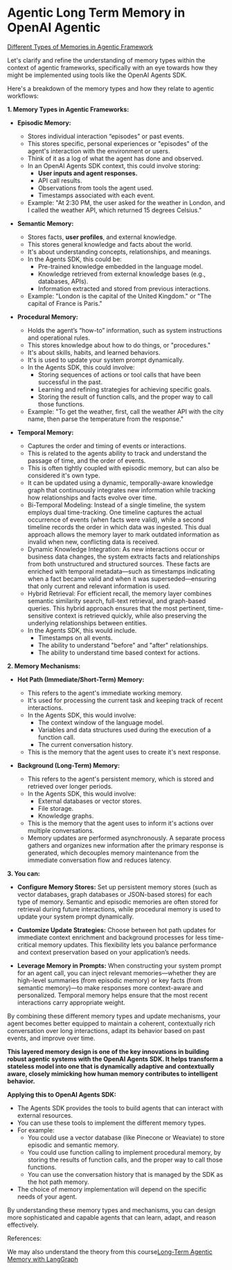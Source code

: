 # Agentic Long Term Memory in OpenAI Agentic 

[Different Types of Memories in Agentic Framework](https://www.linkedin.com/pulse/different-types-memories-agentic-framework-gourav-g--shdxc/)

Let's clarify and refine the understanding of memory types within the context of agentic frameworks, specifically with an eye towards how they might be implemented using tools like the OpenAI Agents SDK.

Here's a breakdown of the memory types and how they relate to agentic workflows:

**1. Memory Types in Agentic Frameworks:**

* **Episodic Memory:**
    * Stores individual interaction “episodes” or past events.
    * This stores specific, personal experiences or "episodes" of the agent's interaction with the environment or users.
    * Think of it as a log of what the agent has done and observed.
    * In an OpenAI Agents SDK context, this could involve storing:
        * **User inputs and agent responses.**
        * API call results.
        * Observations from tools the agent used.
        * Timestamps associated with each event.
    * Example: "At 2:30 PM, the user asked for the weather in London, and I called the weather API, which returned 15 degrees Celsius."

* **Semantic Memory:**
    * Stores facts, **user profiles**, and external knowledge.
    * This stores general knowledge and facts about the world.
    * It's about understanding concepts, relationships, and meanings.
    * In the Agents SDK, this could be:
        * Pre-trained knowledge embedded in the language model.
        * Knowledge retrieved from external knowledge bases (e.g., databases, APIs).
        * Information extracted and stored from previous interactions.
    * Example: "London is the capital of the United Kingdom." or "The capital of France is Paris."

* **Procedural Memory:**
    * Holds the agent’s “how-to” information, such as system instructions and operational rules.
    * This stores knowledge about how to do things, or "procedures."
    * It's about skills, habits, and learned behaviors.
    * It's is used to update your system prompt dynamically.
    * In the Agents SDK, this could involve:
        * Storing sequences of actions or tool calls that have been successful in the past.
        * Learning and refining strategies for achieving specific goals.
        * Storing the result of function calls, and the proper way to call those functions.
    * Example: "To get the weather, first, call the weather API with the city name, then parse the temperature from the response."

* **Temporal Memory:**
    * Captures the order and timing of events or interactions.
    * This is related to the agents ability to track and understand the passage of time, and the order of events.
    * This is often tightly coupled with episodic memory, but can also be considered it's own type.
    * It can be updated using a dynamic, temporally-aware knowledge graph that continuously integrates new information while tracking how relationships and facts evolve over time.
    * Bi-Temporal Modeling: Instead of a single timeline, the system employs dual time-tracking. One timeline captures the actual occurrence of events (when facts were valid), while a second timeline records the order in which data was ingested. This dual approach allows the memory layer to mark outdated information as invalid when new, conflicting data is received.
    * Dynamic Knowledge Integration: As new interactions occur or business data changes, the system extracts facts and relationships from both unstructured and structured sources. These facts are enriched with temporal metadata—such as timestamps indicating when a fact became valid and when it was superseded—ensuring that only current and relevant information is used.
    * Hybrid Retrieval: For efficient recall, the memory layer combines semantic similarity search, full-text retrieval, and graph-based queries. This hybrid approach ensures that the most pertinent, time-sensitive context is retrieved quickly, while also preserving the underlying relationships between entities.
    * In the Agents SDK, this would include.
        * Timestamps on all events.
        * The ability to understand "before" and "after" relationships.
        * The ability to understand time based context for actions.
    

**2. Memory Mechanisms:**

* **Hot Path (Immediate/Short-Term) Memory:**
    * This refers to the agent's immediate working memory.
    * It's used for processing the current task and keeping track of recent interactions.
    * In the Agents SDK, this would involve:
        * The context window of the language model.
        * Variables and data structures used during the execution of a function call.
        * The current conversation history.
    * This is the memory that the agent uses to create it's next response.

* **Background (Long-Term) Memory:**
    * This refers to the agent's persistent memory, which is stored and retrieved over longer periods.
    * In the Agents SDK, this would involve:
        * External databases or vector stores.
        * File storage.
        * Knowledge graphs.
    * This is the memory that the agent uses to inform it's actions over multiple conversations.
    * Memory updates are performed asynchronously. A separate process gathers and organizes new information after the primary response is generated, which decouples memory maintenance from the immediate conversation flow and reduces latency.

**3. You can:**

* **Configure Memory Stores:**
Set up persistent memory stores (such as vector databases, graph databases or JSON-based stores) for each type of memory. Semantic and episodic memories are often stored for retrieval during future interactions, while procedural memory is used to update your system prompt dynamically.

* **Customize Update Strategies:**
Choose between hot path updates for immediate context enrichment and background processes for less time-critical memory updates. This flexibility lets you balance performance and context preservation based on your application’s needs.

* **Leverage Memory in Prompts:**
When constructing your system prompt for an agent call, you can inject relevant memories—whether they are high-level summaries (from episodic memory) or key facts (from semantic memory)—to make responses more context-aware and personalized. Temporal memory helps ensure that the most recent interactions carry appropriate weight.

By combining these different memory types and update mechanisms, your agent becomes better equipped to maintain a coherent, contextually rich conversation over long interactions, adapt its behavior based on past events, and improve over time.

**This layered memory design is one of the key innovations in building robust agentic systems with the OpenAI Agents SDK. It helps transform a stateless model into one that is dynamically adaptive and contextually aware, closely mimicking how human memory contributes to intelligent behavior.**

**Applying this to OpenAI Agents SDK:**

* The Agents SDK provides the tools to build agents that can interact with external resources.
* You can use these tools to implement the different memory types.
* For example:
    * You could use a vector database (like Pinecone or Weaviate) to store episodic and semantic memory.
    * You could use function calling to implement procedural memory, by storing the results of function calls, and the proper way to call those functions.
    * You can use the conversation history that is managed by the SDK as the hot path memory.
* The choice of memory implementation will depend on the specific needs of your agent.

By understanding these memory types and mechanisms, you can design more sophisticated and capable agents that can learn, adapt, and reason effectively.


References:

We may also understand the theory from this course[Long-Term Agentic Memory with LangGraph](https://www.deeplearning.ai/short-courses/long-term-agentic-memory-with-langgraph/)
